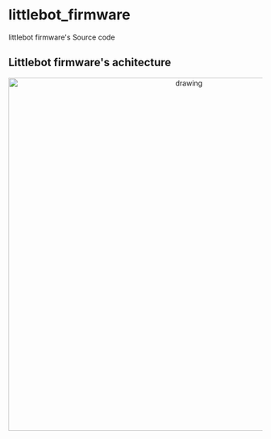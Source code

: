 # littlebot_firmware
littlebot firmware's Source code 


## Littlebot firmware's achitecture 

<p align="center">
<img src="https://user-images.githubusercontent.com/37759765/200292613-cfb33339-603f-4ff0-b835-e497fa9e1a6b.png" alt="drawing" width="700"/>
</p>
